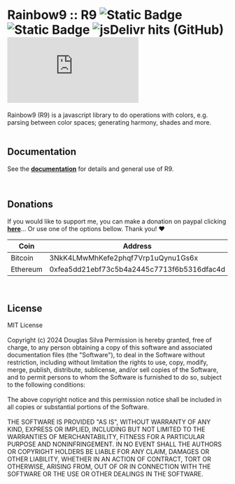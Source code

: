 # Rainbow9 :: R9 ![Static Badge](https://img.shields.io/badge/version-v1.1.0-green) ![Static Badge](https://img.shields.io/badge/license-MIT-blue) ![jsDelivr hits (GitHub)](https://img.shields.io/jsdelivr/gh/hm/hms-douglas/rainbow9) ![GitHub file size in bytes](https://img.shields.io/github/size/hms-douglas/rainbow9/dist%2Fr9.min.js?color=%23782DE6FF)

Rainbow9 (R9) is a javascript library to do operations with colors, e.g. parsing between color spaces; generating harmony, shades and more.
<br/>
<br/>

<h2>Documentation</h2>

See the [**documentation**](https://hms-douglas.github.io/rainbow9) for details and general use of R9.

<br/>
<h2>Donations</h2>

If you would like to support me, you can make a donation on paypal clicking [**here**](https://www.paypal.com/donate/?hosted_button_id=TRSNF43USQWPL)... Or use one of the options bellow. Thank you! :heart:
</br>

 Coin | Address
----|----|
Bitcoin | 3NkK4LMwMhKefe2phqf7Vrp1uQynu1Gs6x
Ethereum | 0xfea5dd21ebf73c5b4a2445c7713f6b5316dfac4d

<br/>
<h2>License</h2>
MIT License
<br/>
<br/>
Copyright (c) 2024 Douglas Silva
Permission is hereby granted, free of charge, to any person obtaining a copy of this software and associated documentation files (the "Software"), to deal in the Software without restriction, including without limitation the rights to use, copy, modify, merge, publish, distribute, sublicense, and/or sell copies of the Software, and to permit persons to whom the Software is furnished to do so, subject to the following conditions:
<br/>
<br/>
The above copyright notice and this permission notice shall be included in all copies or substantial portions of the Software.
<br/>
<br/>
THE SOFTWARE IS PROVIDED "AS IS", WITHOUT WARRANTY OF ANY KIND, EXPRESS OR IMPLIED, INCLUDING BUT NOT LIMITED TO THE WARRANTIES OF MERCHANTABILITY, FITNESS FOR A PARTICULAR PURPOSE AND NONINFRINGEMENT. IN NO EVENT SHALL THE AUTHORS OR COPYRIGHT HOLDERS BE LIABLE FOR ANY CLAIM, DAMAGES OR OTHER LIABILITY, WHETHER IN AN ACTION OF CONTRACT, TORT OR OTHERWISE, ARISING FROM, OUT OF OR IN CONNECTION WITH THE SOFTWARE OR THE USE OR OTHER DEALINGS IN THE SOFTWARE.
